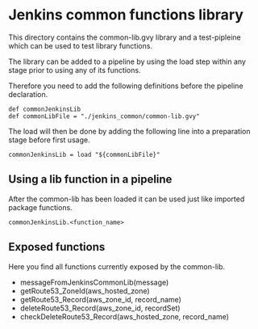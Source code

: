 # Jenkins common functions library

This directory contains the common-lib.gvy library and a test-pipleine which can be used to test library functions.

The library can be added to a pipeline by using the load step within any stage prior to using any of its functions.

Therefore you need to add the following definitions before the pipeline declaration.

```
def commonJenkinsLib
def commonLibFile = "./jenkins_common/common-lib.gvy"
```

The load will then be done by adding the following line into a preparation stage before first usage.

```
commonJenkinsLib = load "${commonLibFile}"
```

## Using a lib function in a pipeline

After the common-lib has been loaded it can be used just like imported package functions.

```
commonJenkinsLib.<function_name>
```

## Exposed functions

Here you find all functions currently exposed by the common-lib.

- messageFromJenkinsCommonLib(message)
- getRoute53_ZoneId(aws_hosted_zone)
- getRoute53_Record(aws_zone_id, record_name)
- deleteRoute53_Record(aws_zone_id, recordSet)
- checkDeleteRoute53_Record(aws_hosted_zone, record_name)

